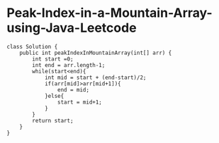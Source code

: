 # Peak-Index-in-a-Mountain-Array-using-Java-Leetcode

    class Solution {
        public int peakIndexInMountainArray(int[] arr) {
            int start =0;
            int end = arr.length-1;
            while(start<end){
                int mid = start + (end-start)/2;
                if(arr[mid]>arr[mid+1]){
                    end = mid;
                }else{
                    start = mid+1;
                }
            }
            return start;
        }
    }
